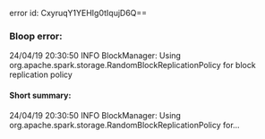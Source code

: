 error id: CxyruqY1YEHIg0tIqujD6Q==
### Bloop error:

24/04/19 20:30:50 INFO BlockManager: Using org.apache.spark.storage.RandomBlockReplicationPolicy for block replication policy
#### Short summary: 

24/04/19 20:30:50 INFO BlockManager: Using org.apache.spark.storage.RandomBlockReplicationPolicy for...